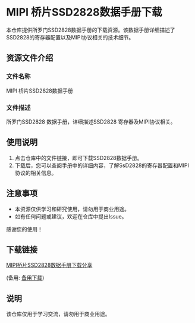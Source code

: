# MIPI 桥片SSD2828数据手册下载

本仓库提供所罗门SSD2828数据手册的下载资源。该数据手册详细描述了SSD2828的寄存器配置以及MIPI协议相关的技术细节。

## 资源文件介绍

### 文件名称
MIPI 桥片SSD2828数据手册

### 文件描述
所罗门SSD2828 数据手册，详细描述SSD2828 寄存器及MIPI协议相关。

## 使用说明

1. 点击仓库中的文件链接，即可下载SSD2828数据手册。
2. 下载后，您可以查阅手册中的详细内容，了解SsD2828的寄存器配置和MIPI协议的相关信息。

## 注意事项

- 本资源仅供学习和研究使用，请勿用于商业用途。
- 如有任何问题或建议，欢迎在仓库中提出Issue。

感谢您的使用！

## 下载链接
[MIPI桥片SSD2828数据手册下载分享](https://pan.quark.cn/s/b79700d0a848) 

(备用: [备用下载](https://pan.baidu.com/s/1jrdRCkUfQr5C8wv8eE-M_g?pwd=1234))

## 说明

该仓库仅用于学习交流，请勿用于商业用途。

